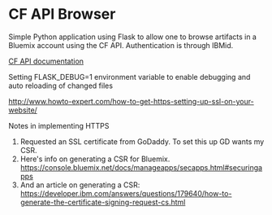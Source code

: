# CF API Browser

Simple Python application using Flask to allow one to browse artifacts in a Bluemix account using the CF API. Authentication is through IBMid.


[CF API documentation](https://apidocs.cloudfoundry.org/)

Setting FLASK_DEBUG=1 environment variable to enable debugging and auto reloading of changed files

http://www.howto-expert.com/how-to-get-https-setting-up-ssl-on-your-website/

Notes in implementing HTTPS
1. Requested an SSL certificate from GoDaddy. To set this up GD wants my CSR.
2. Here's info on generating a CSR for Bluemix. https://console.bluemix.net/docs/manageapps/secapps.html#securingapps
3. And an article on generating a CSR: https://developer.ibm.com/answers/questions/179640/how-to-generate-the-certificate-signing-request-cs.html